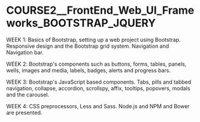 # COURSE2__FrontEnd_Web_UI_Frameworks_BOOTSTRAP_JQUERY

WEEK 1: Basics of Bootstrap, setting up a web project using Bootstrap. Responsive design and the Bootstrap grid system. Navigation and Navigation bar.

WEEK 2: Bootstrap's components such as buttons, forms, tables, panels, wells, images and media, labels, badges, alerts and progress bars. 

WEEK 3: Bootstrap's JavaScript based components. Tabs, pills and tabbed navigation, collapse, accordion, scrollspy, affix, tooltips, popovers, modals and the carousel.

WEEK 4: CSS preprocessors, Less and Sass. Node.js and NPM and Bower are presented.
